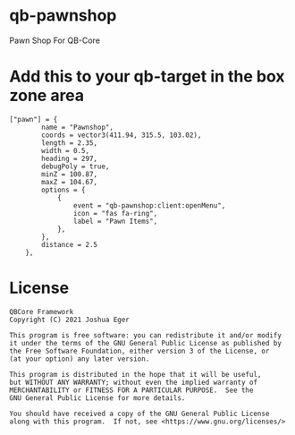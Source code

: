 # qb-pawnshop
Pawn Shop For QB-Core

# Add this to your qb-target in the box zone area

```
["pawn"] = {
        name = "Pawnshop",
        coords = vector3(411.94, 315.5, 103.02),
        length = 2.35,
        width = 0.5,
        heading = 297,
        debugPoly = true,
        minZ = 100.87,
        maxZ = 104.67,
        options = {
            {
                event = "qb-pawnshop:client:openMenu",
                icon = "fas fa-ring",
                label = "Pawn Items",
            },
        },
        distance = 2.5
    },
```

# License

    QBCore Framework
    Copyright (C) 2021 Joshua Eger

    This program is free software: you can redistribute it and/or modify
    it under the terms of the GNU General Public License as published by
    the Free Software Foundation, either version 3 of the License, or
    (at your option) any later version.

    This program is distributed in the hope that it will be useful,
    but WITHOUT ANY WARRANTY; without even the implied warranty of
    MERCHANTABILITY or FITNESS FOR A PARTICULAR PURPOSE.  See the
    GNU General Public License for more details.

    You should have received a copy of the GNU General Public License
    along with this program.  If not, see <https://www.gnu.org/licenses/>
